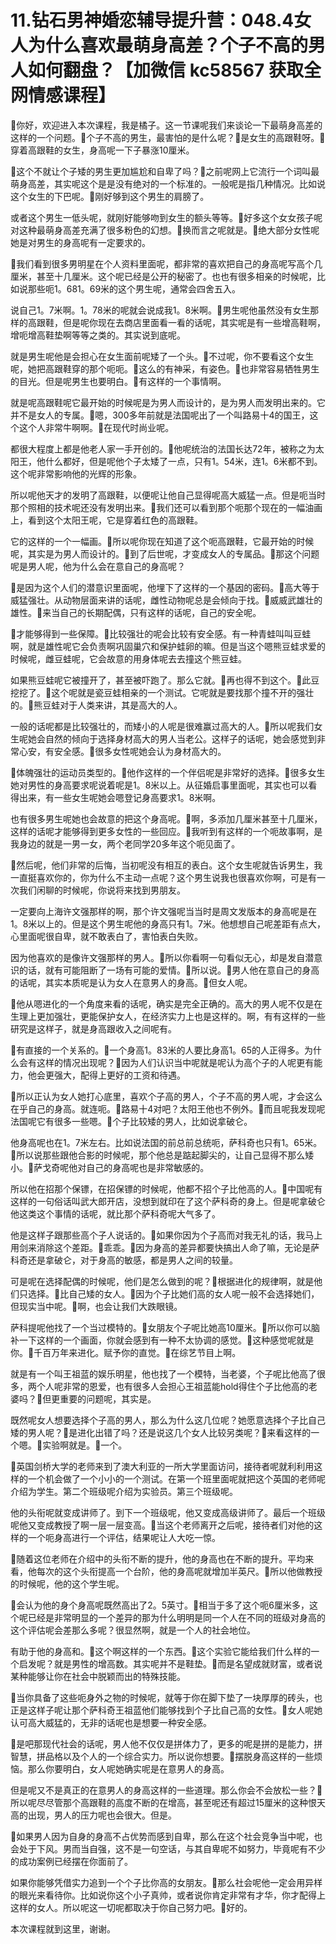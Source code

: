 # 11.钻石男神婚恋辅导提升营：048.4女人为什么喜欢最萌身高差？个子不高的男人如何翻盘？【加微信 kc58567 获取全网情感课程】

🎼你好，欢迎进入本次课程，我是橘子。这一节课呢我们来谈论一下最萌身高差的这样的一个问题。🎼个子不高的男生，最害怕的是什么呢？🎼是女生的高跟鞋呀。🎼穿着高跟鞋的女生，身高呢一下子暴涨10厘米。

🎼这个不就让个子矮的男生更加尴尬和自卑了吗？🎼之前呢网上它流行一个词叫最萌身高差，其实呢这个是是没有绝对的一个标准的。一般呢是指几种情况。比如说这个女生的下巴呢。🎼刚好够到这个男生的肩膀了。

或者这个男生一低头呢，就刚好能够吻到女生的额头等等。🎼好多这个女女孩子呢对这种最萌身高差充满了很多粉色的幻想。🎼换而言之呢就是。🎼绝大部分女性呢她是对男生的身高呢有一定要求的。

🎼我们看到很多男明星在个人资料里面呢，都非常的喜欢把自己的身高呢写高个几厘米，甚至十几厘米。这个呢已经是公开的秘密了。也也有很多相亲的时候呢，比如说那些呃1。681。69米的这个男生呢，通常会四舍五入。

说自己1。7米啊。1。78米的呢就会说成我1。8米啊。🎼男生呢他虽然没有女生那样的高跟鞋，但是呢你现在去商店里面看一看的话呢，其实呢是有一些增高鞋啊，增呃增高鞋垫啊等等之类的。其实说到底呢。

就是男生呢他是会担心在女生面前呢矮了一个头。🎼不过呢，你不要看这个女生呢，她把高跟鞋穿的那个呃呃。🎼这么的有神采，有姿色。🎼也非常容易牺牲男生的目光。但是呢男生也要明白。🎼有这样的一个事情啊。

就是呢高跟鞋呢它最开始的时候呢是为男人而设计的，是为男人而发明出来的。它并不是女人的专属。🎼嗯，300多年前就是法国呢出了一个叫路易十4的国王，这个这个人非常牛啊啊。🎼在现代时尚业呢。

都很大程度上都是他老人家一手开创的。🎼他呢统治的法国长达72年，被称之为太阳王，他什么都好，但是呢他个子太矮了一点，只有1。54米，连1。6米都不到。这个呢非常影响他的光辉的形象。

所以呢他天才的发明了高跟鞋，以便呢让他自己显得呢高大威猛一点。但是呃当时那个照相的技术呢还没有发明出来。🎼我们还可以看到那个呃那个现在的一幅油画上，看到这个太阳王呢，它是穿着红色的高跟鞋。

它的这样的一个一幅画。🎼所以呢你现在知道了这个呃高跟鞋，它最开始的时候呢，其实是为男人而设计的。🎼到了后世呢，才变成女人的专属品。🎼那这个问题呢是男人呢，他为什么会在意自己的身高呢？

🎼是因为这个人们的潜意识里面呢，他埋下了这样的一个基因的密码。🎼高大等于威猛强壮。从动物层面来讲的话呢，雌性动物呢总是会倾向于找。🎼威威武雄壮的雄性。🎼来当自己的长期配偶，只有这样的话呢，自己的安全呢。

🎼才能够得到一些保障。🎼比较强壮的呢会比较有安全感。有一种青蛙叫叫豆蛙啊，就是雄性呢它会负责啊巩固巢穴和保护蛙卵的嘛。但是当这个嗯熊豆蛙求爱的时候呢，雌豆蛙呢，它会故意的用身体呢去去撞这个熊豆蛙。

如果熊豆蛙呢它被撞开了，甚至被吓跑了。那么它就。🎼再也得不到这个。🎼此豆挖挖了。🎼这个呢就是瓷豆蛙相亲的一个测试。它呢就是要找那个撞不开的强壮的。🎼熊豆蛙对于人类来讲，其是高大的人。

一般的话呢都是比较强壮的，而矮小的人呢是很难赢过高大的人。🎼所以呢我们女生呢她会自然的倾向于选择身材高大的男人当老公。这样子的话呢，她会感觉到非常心安，有安全感。🎼很多女性呢她会认为身材高大的。

🎼体魄强壮的运动员类型的。🎼他作这样的一个伴侣呢是非常好的选择。🎼很多女生她对男性的身高要求呢说着呢是1。8米以上。从征婚启事里面呢，其实也可以看得出来，有一些女生呢她会嗯登记身高要求1。8米啊。

也有很多男生呢她也会故意的把这个身高呢。🎼啊，多添加几厘米甚至十几厘米，这样的话呢才能够得到更多女性的一些回应。🎼我听到有这样的一个呃故事啊，是我身边的就是一男一女，两个老同学20多年这个呃见面了。

🎼然后呢，他们非常的后悔，当初呢没有相互的表白。这个女生呢就告诉男生，我一直挺喜欢你的，你为什么不主动一点呢？这个男生说我也很喜欢你啊，可是有一次我们闲聊的时候呢，你说将来找到男朋友。

一定要向上海许文强那样的啊，那个许文强呢当当时是周文发版本的身高呢是在1。8米以上的。但是这个男生呢他的身高只有1。7米。他想想自己呢差距有点大，心里面呢很自卑，就不敢表白了，害怕表白失败。

因为他喜欢的是像许文强那样的男人。🎼所以你看啊一句看似无心，却是发自潜意识的话，就有可能阻断了一场有可能的爱情。🎼所以说。🎼男人他在意自己的身高的话呢，其实本质呢是认为女人在意男人的身高。🎼但女人呢。

🎼他从嗯进化的一个角度来看的话呢，确实是完全正确的。高大的男人呢不仅是在生理上更加强壮，更能保护女人，在经济实力上也是这样的。啊，有有这样的一些研究是这样子，就是身高跟收入之间呢有。

🎼有直接的一个关系的。🎼一个身高1。83米的人要比身高1。65的人正得多。为什么会有这样的情况出现呢？🎼因为人们认识当中呢就是呢认为高个子的人呢更有能力，他会更强大，配得上更好的工资和待遇。

🎼所以正认为女人她打心底里，喜欢个子高的男人，个子不高的男人呢，才会这么在乎自己的身高。就连呃。🎼路易十4对吧？太阳王他也不例外。🎼而且呢我发现呢法国呢它有很多一些嗯。🎼个子比较矮的男人，比如说拿破仑。

他身高呢也在1。7米左右。比如说法国的前总前总统呃，萨科奇也只有1。65米。🎼所以说那些跟他合影的时候呢，那个他总是踮起脚尖的，让自己显得不那么矮小。🎼萨戈奇呢他对自己的身高呢也是非常敏感的。

所以他在招那个保镖，在招保镖的时候呢，他都不招个子比他高的人。🎼中国呢有这样的一句俗话叫武大郎开店，没想到就印在了这个萨科奇的身上。但是呢拿破仑他这类这个事情的话呢，就比那个萨科奇呢大气多了。

他是这样子跟那些高个子人说话的。🎼如果你因为个子高而对我无礼的话，我马上用剑来消除这个差距。🎼乖乖。🎼因为身高的差异都要快搞出人命了嘛，无论是萨科奇还是拿破仑，对于身高的敏感，都是男人之间的较量。

可是呢在选择配偶的时候呢，他们是怎么做到的呢？🎼根据进化的规律啊，就是他们只选择。🎼比自己矮的女人。🎼因为个子比她们高的女人呢一般不会选择她们，但现实当中呢。🎼啊，也会让我们大跌眼镜。

萨科提呢他找了一个当过模特的。🎼女朋友个子呢比她高10厘米。🎼所以你可以脑补一下这样的一个画面，你就会感到有一种不太协调的感觉。🎼这种感觉呢就是你。🎼千百万年来进化。赋予你的直觉。🎼在综艺节目上啊。

就是有一个叫王祖蓝的娱乐明星，他也找了一个模特，当老婆，个子呢比他高了很多，两个人呢非常的恩爱，也有很多人会担心王祖蓝能hold得住个子比他高的老婆吗？🎼但更重要的问题呢，其实是。

既然呢女人想要选择个子高的男人，那么为什么这几位呢？她愿意选择个子比自己矮的男人呢？🎼是进化出错了吗？还是说这几个女人比较另类呢？🎼来看这样的一个嗯。🎼实验啊就是。🎼一个。

🎼英国剑桥大学的老师来到了澳大利亚的一所大学里面访问，接待者呢就利利用这样的一个机会做了一个小小的一个测试。在第一个班里面呢就把这个英国的老师呢介绍为学生。第二个班级呢介绍为实验员。第三个班级呢。

他的头衔呢就变成讲师了。到下一个班级呢，他又变成高级讲师了。最后一个班级呢他又变成教授了啊一层一层变高。🎼当这个老师离开之后呢，接待者们对他的这样的一个呃身高进行一个评估，结果呢让人大吃一惊。

🎼随着这位老师在介绍中的头衔不断的提升，他的身高也在不断的提升。平均来看，他每次的这个头衔提高一个台阶，他的身高呢就增加半英尺。🎼所以他做教授的时候呢，他的这个学生呢。

🎼会认为他的身个身高呢既然高出了2。5英寸。🎼相当于多了这个呃6厘米多，这个呢已经是非常明显的一个差异的那为什么明明是同一个人在不同的班级对身高的这个评估呢会差那么多呢？很显然啊，就是一个人的社会地位。

有助于他的身高和。🎼这个啊这样的一个东西。🎼这个实验它能给我们什么样的一个启发呢？就是男性的增高数。其实呢并不是鞋垫。🎼而是名望成就财富，或者说某种能够让你在社会中脱颖而出的特殊技能。

🎼当你具备了这些呃身外之物的时候呢，就等于你在脚下垫了一块厚厚的砖头，也正是这样子呢让那个萨科奇王祖蓝他们能够找到个子比自己高的女性。🎼女人呢她认可高大威猛的，无非的话呢也是想要一种安全感。

🎼是吧那现代社会的话呢，男人他不仅仅是拼体力了，更多的呢是拼的是能力，拼智慧，拼品格以及个人的一个综合实力。所以说你想要。🎼摆脱身高这样的一些烦恼。那么你要明白，女人呢她确实呢是在意男人的身高。

但是呢又不是真正的在意男人的身高这样的一些道理。那么你会不会放松一些？🎼所以呢尽尽管那个高跟鞋的高度不断的在增高，甚至呢还有超过15厘米的这种恨天高的出现，男人的压力呢也会很大。但是。

🎼如果男人因为自身的身高不占优势而感到自卑，那么在这个社会竞争当中呢，也会处于下风。男而当自强，这不是一句空话，与其自卑呢不如努力，毕竟呢有不少的成功案例已经摆在你面前了。

如果你能够凭借实力追到一个个子比你高的女朋友。🎼那么社会呢他一定会用异样的眼光来看待你。比如说你这个小子真帅，或者说你肯定非常有才华，你才配得上这样的女人。所以呢这一切呢都取决于你自己努力吧。🎼好的。

本次课程就到这里，谢谢。